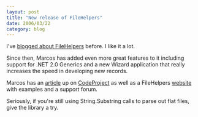 ```yaml
---
layout: post
title: "New release of FileHelpers"
date: 2006/03/22
category: blog
---
```


I've [blogged about FileHelpers](/blog/2006/01/05/the-filehelpers-library-rocks/) before. I like it a lot.

Since then, Marcos has added even more great features to it including support for .NET 2.0 Generics and a new Wizard application that really increases the speed in developing new records.

Marcos has an [article](http://www.codeproject.com/useritems/filehelpers.asp) up on [CodeProject](http://www.codeproject.com/) as well as a FileHelpers [website](http://filehelpers.sourceforge.net/) with examples and a support forum.

Seriously, if you're still using String.Substring calls to parse out flat files, give the library a try.

